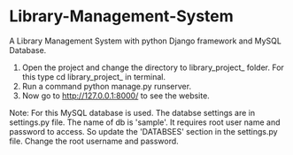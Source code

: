 # Library-Management-System
A Library Management System with python Django framework and MySQL Database.

1. Open the project and change the directory to library_project_ folder. For this type cd library_project_ in terminal.
2. Run a command python manage.py runserver.
3. Now go to http://127.0.0.1:8000/ to see the website.

Note:
For this MySQL database is used. The databse settings are in settings.py file. 
The name of db is 'sample'. It requires root user name and password to access.
So update the 'DATABSES' section in the settings.py file. Change the root username and password.

